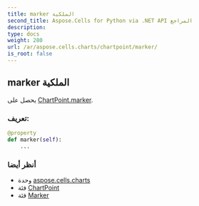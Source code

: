 ```yaml
---
title: marker الملكية
second_title: Aspose.Cells for Python via .NET API المراجع
description:
type: docs
weight: 280
url: /ar/aspose.cells.charts/chartpoint/marker/
is_root: false
---
```

##  marker الملكية

يحصل على [ChartPoint.marker](/cells/python-net/ar/aspose.cells.charts/chartpoint#marker).
###  تعريف:
```python
@property
def marker(self):
    ...
```

###  أنظر أيضا
* وحدة [aspose.cells.charts](../../)
* فئة [ChartPoint](/cells/python-net/ar/aspose.cells.charts/chartpoint)
* فئة [Marker](/cells/python-net/ar/aspose.cells.charts/marker)
